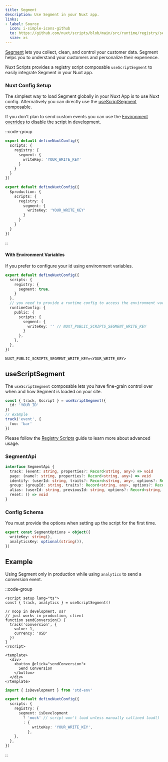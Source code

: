 ```yaml
---
title: Segment
description: Use Segment in your Nuxt app.
links:
- label: Source
  icon: i-simple-icons-github
  to: https://github.com/nuxt/scripts/blob/main/src/runtime/registry/segment.ts
  size: xs
---
```


[Segment](https://segment.com/) lets you collect, clean, and control your customer data. Segment helps you to understand your customers and personalize their experience.

Nuxt Scripts provides a registry script composable `useScriptSegment` to easily integrate Segment in your Nuxt app.

### Nuxt Config Setup

The simplest way to load Segment globally in your Nuxt App is to use Nuxt config. Alternatively you can directly
use the [useScriptSegment](#useScriptSegment) composable.

If you don't plan to send custom events you can use the [Environment overrides](https://nuxt.com/docs/getting-started/configuration#environment-overrides) to
disable the script in development.

::code-group

```ts [Always enabled]
export default defineNuxtConfig({
  scripts: {
    registry: {
      segment: {
        writeKey: 'YOUR_WRITE_KEY'
      }
    }
  }
})
```

```ts [Production only]
export default defineNuxtConfig({
  $production: {
    scripts: {
      registry: {
        segment: {
          writeKey: 'YOUR_WRITE_KEY'
        }
      }
    }
  }
})
```

::

#### With Environment Variables

If you prefer to configure your id using environment variables.

```ts [nuxt.config.ts]
export default defineNuxtConfig({
  scripts: {
    registry: {
      segment: true,
    }
  },
  // you need to provide a runtime config to access the environment variables
  runtimeConfig: {
    public: {
      scripts: {
        segment: {
          writeKey: '' // NUXT_PUBLIC_SCRIPTS_SEGMENT_WRITE_KEY
        }
      },
    },
  },
})
```

```text [.env]
NUXT_PUBLIC_SCRIPTS_SEGMENT_WRITE_KEY=<YOUR_WRITE_KEY>
```

## useScriptSegment

The `useScriptSegment` composable lets you have fine-grain control over when and how Segment is loaded on your site.

```ts
const { track, $script } = useScriptSegment({
  id: 'YOUR_ID'
})
// example
track('event', {
  foo: 'bar'
})
```

Please follow the [Registry Scripts](/docs/guides/registry-scripts) guide to learn more about advanced usage.

### SegmentApi

```ts
interface SegmentApi {
  track: (event: string, properties?: Record<string, any>) => void
  page: (name?: string, properties?: Record<string, any>) => void
  identify: (userId: string, traits?: Record<string, any>, options?: Record<string, any>) => void
  group: (groupId: string, traits?: Record<string, any>, options?: Record<string, any>) => void
  alias: (userId: string, previousId: string, options?: Record<string, any>) => void
  reset: () => void
}
```

### Config Schema

You must provide the options when setting up the script for the first time.

```ts
export const SegmentOptions = object({
  writeKey: string(),
  analyticsKey: optional(string()),
})
```

## Example

Using Segment only in production while using `analytics` to send a conversion event.

::code-group

```vue [ConversionButton.vue]
<script setup lang="ts">
const { track, analytics } = useScriptSegment()

// noop in development, ssr
// just works in production, client
function sendConversion() {
  track('conversion', {
    value: 1,
    currency: 'USD'
  })
}
</script>

<template>
  <div>
    <button @click="sendConversion">
      Send Conversion
    </button>
  </div>
</template>
```

```ts [nuxt.config.ts Mock development]
import { isDevelopment } from 'std-env'

export default defineNuxtConfig({
  scripts: {
    registry: {
      segment: isDevelopment
        ? 'mock' // script won't load unless manually callined load()
        : {
            writeKey: 'YOUR_WRITE_KEY',
          },
    },
  },
})
```

::
